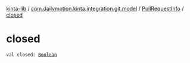 [kinta-lib](../../index.md) / [com.dailymotion.kinta.integration.git.model](../index.md) / [PullRequestInfo](index.md) / [closed](./closed.md)

# closed

`val closed: `[`Boolean`](https://kotlinlang.org/api/latest/jvm/stdlib/kotlin/-boolean/index.html)